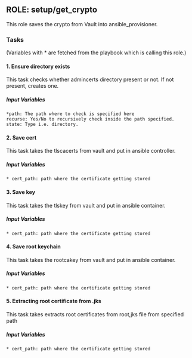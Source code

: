 ## ROLE: setup/get_crypto
This role saves the crypto from Vault into ansible_provisioner.

### Tasks
(Variables with * are fetched from the playbook which is calling this role.)
#### 1. Ensure directory exists
This task checks whether admincerts directory present or not. If not present, creates one.
##### Input Variables
  
    *path: The path where to check is specified here
    recurse: Yes/No to recursively check inside the path specified.
    state: Type i.e. directory.

#### 2. Save cert
This task takes the tlscacerts from vault and put in ansible controller.
##### Input Variables
    * cert_path: path where the certificate getting stored

#### 3. Save key
This task takes the tlskey from vault and put in ansible container.
##### Input Variables
    * cert_path: path where the certificate getting stored

#### 4. Save root keychain
This task takes the rootcakey from vault and put in ansible container.
##### Input Variables
    * cert_path: path where the certificate getting stored

#### 5. Extracting root certificate from .jks
This task takes extracts root certificates from root,jks file from specified path
##### Input Variables
    * cert_path: path where the certificate getting stored
